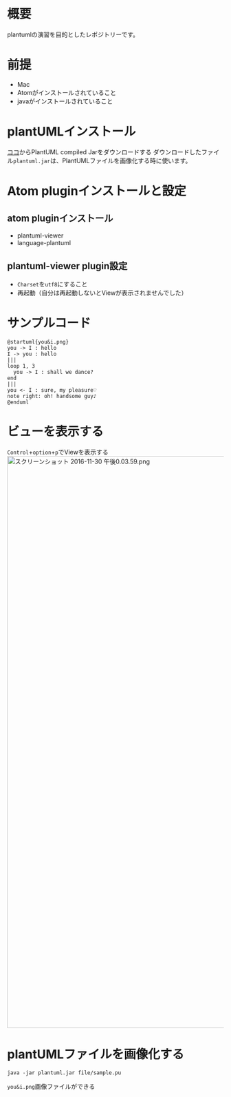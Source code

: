 # 概要
plantumlの演習を目的としたレポジトリーです。

# 前提
- Mac
- Atomがインストールされていること
- javaがインストールされていること

# plantUMLインストール
[ココ](http://plantuml.com/download)からPlantUML compiled Jarをダウンロードする
ダウンロードしたファイル`plantuml.jar`は、PlantUMLファイルを画像化する時に使います。

# Atom pluginインストールと設定
## atom pluginインストール
- plantuml-viewer
- language-plantuml

## plantuml-viewer plugin設定
- `Charset`を`utf8`にすること
- 再起動（自分は再起動しないとViewが表示されませんでした）

# サンプルコード
```sample.pu
@startuml{you&i.png}
you -> I : hello
I -> you : hello
|||
loop 1, 3
  you -> I : shall we dance?
end
|||
you <- I : sure, my pleasure♡
note right: oh! handsome guy♪
@enduml

```
# ビューを表示する
`Control`+`option`+`p`でViewを表示する
<img width="1329" alt="スクリーンショット 2016-11-30 午後0.03.59.png" src="https://qiita-image-store.s3.amazonaws.com/0/34039/ef13a894-9d0a-45a8-9bbd-db4eed74c663.png">


# plantUMLファイルを画像化する

```
java -jar plantuml.jar file/sample.pu
```

`you&i.png`画像ファイルができる
